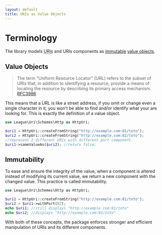 ```yaml
---
layout: default
title: URIs as Value Objects
---
```


# Terminology

The library models <abbr title="Uniform Resource Identifier">URIs</abbr> and URIs components as [immutable](http://en.wikipedia.org/wiki/Immutable_object) [value objects](http://en.wikipedia.org/wiki/Value_object).

## Value Objects

> The term "Uniform Resource Locator" (URL) refers to the subset of URIs that, in addition to identifying a resource, provide a means of locating the resource by describing its primary access mechanism. [RFC3986](http://tools.ietf.org/html/rfc3986#section-1.1.3)

This means that a URL is like a street address, if you omit or change even a single character in it, you won't be able to find and/or identify what your are looking for. This is exactly the definition of a value object.

~~~php
use League\Uri\Schemes\Http as HttpUri;

$uri1 = HttpUri::createFromString("http://example.com:81/toto");
$uri2 = HttpUri::createFromString("http://example.com:82/toto");
//represent 2 different URIs with different port component.
$uri1->sameValueAs($uri2); //return false;
~~~

## Immutability

To ease and ensure the integrity of the value, when a component is altered instead of modifying its current value, we return a new component with the changed value. This practice is called immutability.

~~~php
use League\Uri\Schemes\Http as HttpUri;

$uri1 = HttpUri::createFromString("http://example.com:81/toto");
$uri2 = $uri1->withPort(82);
echo $uri1; //still displays "http://example.com:81/toto"
echo $uri2; //displays "http://example.com:82/toto"
~~~

With both of these concepts, the package enforces stronger and efficient manipulation of URIs and its different components.